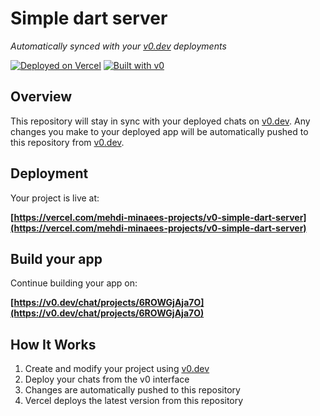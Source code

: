 # Simple dart server

*Automatically synced with your [v0.dev](https://v0.dev) deployments*

[![Deployed on Vercel](https://img.shields.io/badge/Deployed%20on-Vercel-black?style=for-the-badge&logo=vercel)](https://vercel.com/mehdi-minaees-projects/v0-simple-dart-server)
[![Built with v0](https://img.shields.io/badge/Built%20with-v0.dev-black?style=for-the-badge)](https://v0.dev/chat/projects/6ROWGjAja7O)

## Overview

This repository will stay in sync with your deployed chats on [v0.dev](https://v0.dev).
Any changes you make to your deployed app will be automatically pushed to this repository from [v0.dev](https://v0.dev).

## Deployment

Your project is live at:

**[https://vercel.com/mehdi-minaees-projects/v0-simple-dart-server](https://vercel.com/mehdi-minaees-projects/v0-simple-dart-server)**

## Build your app

Continue building your app on:

**[https://v0.dev/chat/projects/6ROWGjAja7O](https://v0.dev/chat/projects/6ROWGjAja7O)**

## How It Works

1. Create and modify your project using [v0.dev](https://v0.dev)
2. Deploy your chats from the v0 interface
3. Changes are automatically pushed to this repository
4. Vercel deploys the latest version from this repository